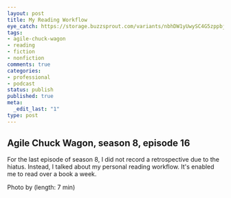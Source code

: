 ```yaml
---
layout: post
title: My Reading Workflow
eye_catch: https://storage.buzzsprout.com/variants/nbhDW1yUwySC4G5zppbj8W2r/8d66eb17bb7d02ca4856ab443a78f2148cafbb129f58a3c81282007c6fe24ff2?.jpg
tags:
- agile-chuck-wagon
- reading
- fiction
- nonfiction
comments: true
categories:
- professional
- podcast
status: publish
published: true
meta:
  _edit_last: "1"
type: post
---
```


## Agile Chuck Wagon, season 8, episode 16

For the last episode of season 8, I did not record a retrospective due to the hiatus. Instead, I talked about my personal reading workflow. It's enabled me to read over a book a week.  
  
Photo by  (length: 7 min)

